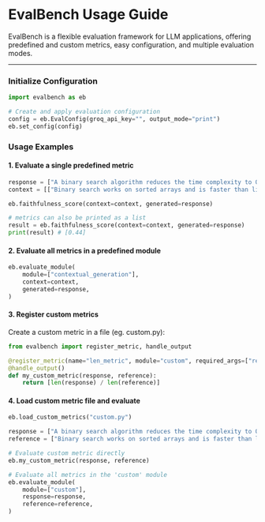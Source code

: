 # EvalBench Usage Guide

EvalBench is a flexible evaluation framework for LLM applications, offering predefined and custom metrics, easy configuration, and multiple evaluation modes.

---

### Initialize Configuration

```python
import evalbench as eb

# Create and apply evaluation configuration
config = eb.EvalConfig(groq_api_key="", output_mode="print")
eb.set_config(config)
```

### Usage Examples
#### 1. Evaluate a single predefined metric

```python
response = ["A binary search algorithm reduces the time complexity to O(log n)."]
context = [["Binary search works on sorted arrays and is faster than linear search."]]

eb.faithfulness_score(context=context, generated=response)

# metrics can also be printed as a list
result = eb.faithfulness_score(context=context, generated=response)
print(result) # [0.44]
```

#### 2. Evaluate all metrics in a predefined module

```python
eb.evaluate_module(
    module=["contextual_generation"],
    context=context,
    generated=response,
)
```

#### 3. Register custom metrics
Create a custom metric in a file (eg. custom.py):

```python
from evalbench import register_metric, handle_output

@register_metric(name="len_metric", module="custom", required_args=["response", "reference"])
@handle_output()
def my_custom_metric(response, reference):
    return [len(response) / len(reference)]
```

#### 4. Load custom metric file and evaluate

```python
eb.load_custom_metrics("custom.py")

response = ["A binary search algorithm reduces the time complexity to O(log n).", "The Eiffel Tower is located in Berlin and was built in the 1800s."]
reference = ["Binary search works on sorted arrays and is faster than linear search.", "In Python, a generator yields items one at a time using the 'yield' keyword."]

# Evaluate custom metric directly
eb.my_custom_metric(response, reference)

# Evaluate all metrics in the 'custom' module
eb.evaluate_module(
    module=["custom"],
    response=response,
    reference=reference,
)
```

